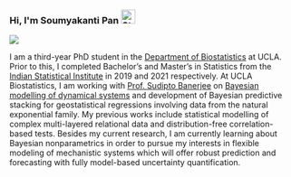 ### Hi, I'm Soumyakanti Pan <img src="https://raw.githubusercontent.com/Tarikul-Islam-Anik/Animated-Fluent-Emojis/master/Emojis/People%20with%20professions/Student%20Light%20Skin%20Tone.png" alt="Student Light Skin Tone" width="25" height="25" />
![](https://komarev.com/ghpvc/?username=SPan-18)
<!--
**SPan-18/SPan-18** is a ✨ _special_ ✨ repository because its `README.md` (this file) appears on your GitHub profile.

Here are some ideas to get you started:

- 🔭 I’m currently working on ...
- 🌱 I’m currently learning ...
- 👯 I’m looking to collaborate on ...
- 🤔 I’m looking for help with ...
- 💬 Ask me about ...
- 📫 How to reach me: ...
- 😄 Pronouns: ...
- ⚡ Fun fact: ...
-->
I am a third-year PhD student in the [Department of Biostatistics](https://ph.ucla.edu/departments/biostatistics) at UCLA. Prior to this, I completed Bachelor’s and Master’s in Statistics from the [Indian Statistical Institute](https://www.isical.ac.in/) in 2019 and 2021 respectively. At UCLA Biostatistics, I am working with [Prof. Sudipto Banerjee](http://sudipto.bol.ucla.edu/) on [Bayesian modelling of dynamical systems](https://arxiv.org/abs/2307.00450) and development of Bayesian predictive stacking for geostatistical regressions involving data from the natural exponential family. My previous works include statistical modelling of complex multi-layered relational data and distribution-free correlation-based tests. Besides my current research, I am currently learning about Bayesian nonparametrics in order to pursue my interests in flexible modeling of mechanistic systems which will offer robust prediction and forecasting with fully model-based uncertainty quantification.
